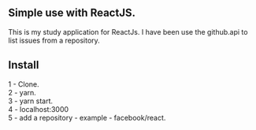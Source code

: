 ## Simple use with ReactJS.

This is my study application for ReactJs.
I have been use the github.api to list issues from a repository.

## Install
1 - Clone.<br>
2 - yarn.<br>
3 - yarn start.<br>
4 - localhost:3000<br>
5 - add a repository - example - facebook/react.



